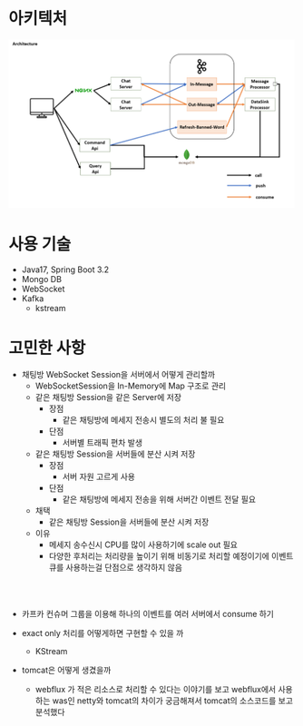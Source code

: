 # 아키텍처

![](./docs/architecture.png)

# 사용 기술
- Java17, Spring Boot 3.2
- Mongo DB
- WebSocket
- Kafka
    - kstream

# 고민한 사항
- 채팅방 WebSocket Session을 서버에서 어떻게 관리할까
    - WebSocketSession을 In-Memory에 Map 구조로 관리
    - 같은 채팅방 Session을 같은 Server에 저장
        - 장점
            - 같은 채팅방에 메세지 전송시 별도의 처리 불 필요
        - 단점
            - 서버별 트래픽 편차 발생
    - 같은 채팅방 Session을 서버들에 분산 시켜 저장
        - 장점
            - 서버 자원 고르게 사용
        - 단점
            - 같은 채팅방에 메세지 전송을 위해 서버간 이벤트 전달 필요
    - 채택
        - 같은 채팅방 Session을 서버들에 분산 시켜 저장
    - 이유
        - 메세지 송수신시 CPU를 많이 사용하기에 scale out 필요
        - 다양한 후처리는 처리량을 높이기 위해 비동기로 처리할 예정이기에 이벤트 큐를 사용하는걸 단점으로 생각하지 않음

</br></br>

- 카프카 컨슈머 그룹을 이용해 하나의 이벤트를 여러 서버에서 consume 하기

- exact only 처리를 어떻게하면 구현할 수 있을 까
    - KStream


- tomcat은 어떻게 생겼을까
    - webflux 가 적은 리소스로 처리할 수 있다는 이야기를 보고 webflux에서 사용하는 was인 netty와 tomcat의 차이가 궁금해져서 tomcat의 소스코드를 보고 분석했다
